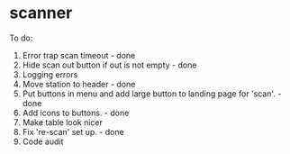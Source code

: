 # scanner
To do:
1. Error trap scan timeout - done
2. Hide scan out button if out is not empty - done
3. Logging errors
4. Move station to header - done
5. Put buttons in menu and add large button to landing page for 'scan'. - done
6. Add icons to buttons. - done
7. Make table look nicer
8. Fix 're-scan' set up. - done
9. Code audit
